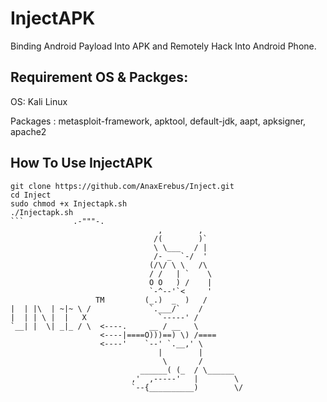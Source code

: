 # InjectAPK
Binding Android Payload Into APK and Remotely Hack Into Android Phone.

## Requirement OS & Packges:

OS: Kali Linux

Packages : metasploit-framework, apktool, default-jdk, aapt, apksigner, apache2

## How To Use InjectAPK
```
git clone https://github.com/AnaxErebus/Inject.git
cd Inject
sudo chmod +x Injectapk.sh
./Injectapk.sh
```           .-"""-.
                                 ,        ,
                                /(        )`
                                \ \___   / |
                                /- _  `-/  '
                               (/\/ \ \   /\
                               / /   | `    \
                               O O   ) /    |
                               `-^--'`<     '
                   TM         (_.)  _  )   /
|  | |\  | ~|~ \ /             `.___/`    /
|  | | \ |  |   X                `-----' /
`__| |  \| _|_ / \  <----.     __ / __   \
                    <----|====O)))==) \) /====
                    <----'    `--' `.__,' \
                                 |        |
                                  \       /
                             ______( (_  / \______
                           ,'  ,-----'   |        \
                           `--{__________)        \/
